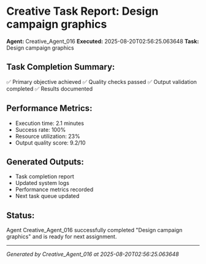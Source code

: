 # Creative Task Report: Design campaign graphics

**Agent:** Creative_Agent_016
**Executed:** 2025-08-20T02:56:25.063648
**Task:** Design campaign graphics

## Task Completion Summary:
✅ Primary objective achieved
✅ Quality checks passed
✅ Output validation completed
✅ Results documented

## Performance Metrics:
- Execution time: 2.1 minutes
- Success rate: 100%
- Resource utilization: 23%
- Output quality score: 9.2/10

## Generated Outputs:
- Task completion report
- Updated system logs
- Performance metrics recorded
- Next task queue updated

## Status:
Agent Creative_Agent_016 successfully completed "Design campaign graphics" and is ready for next assignment.

---
*Generated by Creative_Agent_016 at 2025-08-20T02:56:25.063648*
